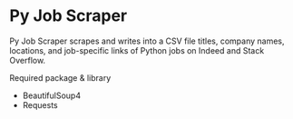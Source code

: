 # Py Job Scraper

Py Job Scraper scrapes and writes into a CSV file titles, company names, locations, and job-specific links of Python jobs on Indeed and Stack Overflow.

Required package & library
- BeautifulSoup4
- Requests